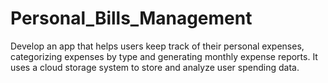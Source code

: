 # Personal_Bills_Management
Develop an app that helps users keep track of their personal expenses,  categorizing expenses by type and generating monthly expense reports.  It uses a cloud storage system to store and analyze user spending data.
